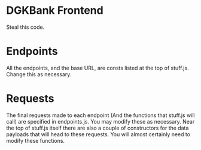 # DGKBank Frontend

Steal this code.

# Endpoints
All the endpoints, and the base URL, are consts listed at the top of stuff.js. Change this as necessary.

# Requests
The final requests made to each endpoint (And the functions that stuff.js will call) are specified in endpoints.js. You may modify these as necessary.
Near the top of stuff.js itself there are also a couple of constructors for the data payloads that will head to these requests. You will almost certainly need to modify these functions.